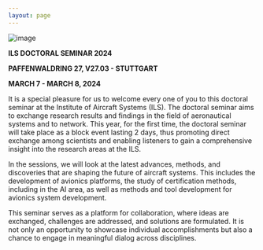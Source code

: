 ```yaml
---
layout: page
---
```

![image](https://github.com/Edwin-Isidory/ils.doctoral.seminar.2024.github.io/assets/148284895/25acf27c-e1d8-49aa-8212-f22a6277eb2b)

**ILS DOCTORAL SEMINAR 2024**

**PAFFENWALDRING 27, V27.03 - STUTTGART**

**MARCH 7 - MARCH 8, 2024**

It is a special pleasure for us to welcome every one of you to this doctoral seminar at the Institute of Aircraft Systems (ILS). The doctoral seminar aims to exchange research results and findings in the field of aeronautical systems and to network. This year, for the first time, the doctoral seminar will take place as a block event lasting 2 days, thus promoting direct exchange among scientists and enabling listeners to gain a comprehensive insight into the research areas at the ILS.

In the sessions, we will look at the latest advances, methods, and discoveries that are shaping the future of aircraft systems. This includes the development of avionics platforms, the study of certification methods, including in the AI area, as well as methods and tool development for avionics system development. 

This seminar serves as a platform for collaboration, where ideas are exchanged, challenges are addressed, and solutions are formulated. It is not only an opportunity to showcase individual accomplishments but also a chance to engage in meaningful dialog across disciplines.




